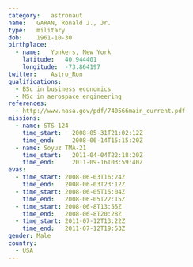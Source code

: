 ```yaml
---
category:	astronaut
name:	GARAN, Ronald J., Jr.
type:	military
dob:	1961-10-30
birthplace:
  - name:	Yonkers, New York
    latitude:	40.944401
    longitude:	-73.864197
twitter:	Astro_Ron
qualifications:
  - BSc in business economics
  - MSc in aerospace engineering
references:
  - http://www.nasa.gov/pdf/740566main_current.pdf
missions:
  - name: STS-124
    time_start:   2008-05-31T21:02:12Z
    time_end:     2008-06-14T15:15:20Z
  - name: Soyuz TMA-21
    time_start:   2011-04-04T22:18:20Z
    time_end:     2011-09-16T03:59:40Z
evas:
  - time_start: 2008-06-03T16:24Z
    time_end:   2008-06-03T23:12Z
  - time_start: 2008-06-05T15:04Z
    time_end:   2008-06-05T22:15Z
  - time_start: 2008-06-8T13:55Z
    time_end:   2008-06-8T20:28Z
  - time_start: 2011-07-12T13:22Z
    time_end:   2011-07-12T19:53Z
gender:	Male
country:
  - USA
---
```


